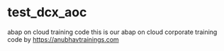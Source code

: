 # test_dcx_aoc
abap on cloud training code
this is our abap on cloud corporate training code by https://anubhavtrainings.com
